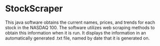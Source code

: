 # StockScraper

This java software obtains the current names, prices, and trends for each stock in the NASDAQ 100. The 
software utilizes web scraping methods to obtain this information when it is run. It displays the 
information in an automatically generated .txt file, named by date that it is generated on.
